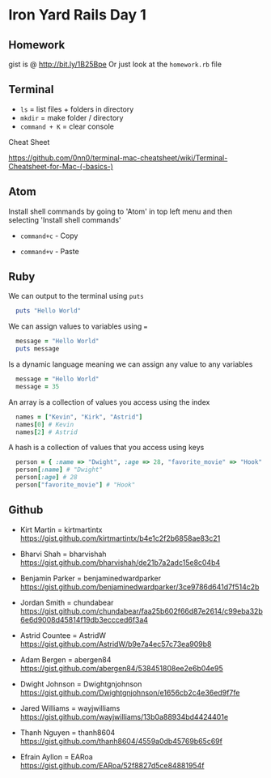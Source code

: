 # Iron Yard Rails Day 1

## Homework

gist is @ http://bit.ly/1B25Bpe
Or just look at the `homework.rb` file

## Terminal

* `ls` = list files + folders in directory
* `mkdir` = make folder / directory
* `command + K` = clear console

Cheat Sheet

https://github.com/0nn0/terminal-mac-cheatsheet/wiki/Terminal-Cheatsheet-for-Mac-(-basics-)

## Atom

Install shell commands by going to 'Atom' in top left menu and then selecting 'Install shell commands'

* `command+c` - Copy

* `command+v` - Paste

## Ruby

We can output to the terminal using `puts`

```ruby
  puts "Hello World"
```

We can assign values to variables using `=`

```ruby
  message = "Hello World"
  puts message
```

Is a dynamic language meaning we can assign any value to any variables

```ruby
  message = "Hello World"
  message = 35
```

An array is a collection of values you access using the index

```ruby
  names = ["Kevin", "Kirk", "Astrid"]
  names[0] # Kevin
  names[2] # Astrid
```

A hash is a collection of values that you access using keys

```ruby
  person = { :name => "Dwight", :age => 28, "favorite_movie" => "Hook" }
  person[:name] # "Dwight"
  person[:age] # 28
  person["favorite_movie"] # "Hook"
```

## Github

* Kirt Martin = kirtmartintx
https://gist.github.com/kirtmartintx/b4e1c2f2b6858ae83c21

* Bharvi Shah = bharvishah
https://gist.github.com/bharvishah/de21b7a2adc15e8c04b4

* Benjamin Parker = benjaminedwardparker
https://gist.github.com/benjaminedwardparker/3ce9786d641d7f514c2b

* Jordan Smith = chundabear
https://gist.github.com/chundabear/faa25b602f66d87e2614/c99eba32b6e6d9008d45814f19db3eccced6f3a4

* Astrid Countee = AstridW
https://gist.github.com/AstridW/b9e7a4ec57c73ea909b8

* Adam Bergen = abergen84
https://gist.github.com/abergen84/538451808ee2e6b04e95

* Dwight Johnson = Dwightgnjohnson
https://gist.github.com/Dwightgnjohnson/e1656cb2c4e36ed9f7fe

* Jared Williams = wayjwilliams
https://gist.github.com/wayjwilliams/13b0a88934bd4424401e

* Thanh Nguyen = thanh8604
https://gist.github.com/thanh8604/4559a0db45769b65c69f

* Efrain Ayllon = EARoa
https://gist.github.com/EARoa/52f8827d5ce84881954f
